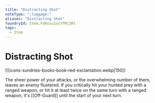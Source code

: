 ```yaml
---
title: "Distracting Shot"
noteType: ":luggage:"
aliases: "Distracting Shot"
foundryId: Item.FdKnsu1ocVTMj3Rt
tags:
  - Item
---
```


# Distracting Shot
![[icons-sundries-books-book-red-exclamation.webp|150]]

The sheer power of your attacks, or the overwhelming number of them, leaves an enemy flustered. If you critically hit your hunted prey with a ranged weapon, or hit it at least twice on the same turn with a ranged weapon, it's [[Off-Guard]] until the start of your next turn.
